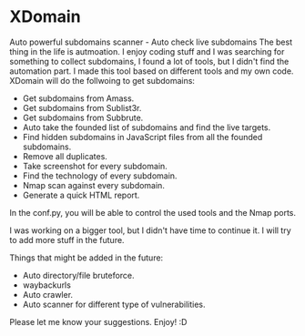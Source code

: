 # XDomain
Auto powerful subdomains scanner - Auto check live subdomains
The best thing in the life is autmoation. 
I enjoy coding stuff and I was searching for something to collect subdomains, I found a lot of tools, but I didn't find the automation part.
I made this tool based on different tools and my own code. XDomain will do the follwoing to get subdomains:

* Get subdomains from Amass.
* Get subdomains from Sublist3r.
* Get subdomains from Subbrute.
* Auto take the founded list of subdomains and find the live targets.
* Find hidden subdomains in JavaScript files from all the founded subdomains.
* Remove all duplicates.
* Take screenshot for every subdomain.
* Find the technology of every subdomain.
* Nmap scan against every subdomain.
* Generate a quick HTML report.

In the conf.py, you will be able to control the used tools and the Nmap ports. 

I was working on a bigger tool, but I didn't have time to continue it. I will try to add more stuff in the future. 

Things that might be added in the future:
* Auto directory/file bruteforce.
* waybackurls
* Auto crawler.
* Auto scanner for different type of vulnerabilities.

Please let me know your suggestions. Enjoy! :D 
